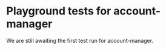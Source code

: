 # Playground tests for account-manager
We are still awaiting the first test run for account-manager.
